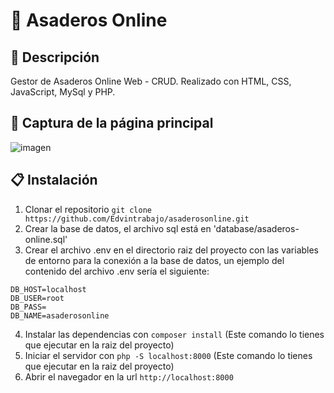 ﻿# 📌 Asaderos Online

## 📝 Descripción
Gestor de Asaderos Online Web - CRUD.
Realizado con HTML, CSS, JavaScript, MySql y PHP.

## 🔸 Captura de la página principal
![imagen](https://user-images.githubusercontent.com/74573542/214897302-28bda8ef-b592-4f3d-8f4c-499b83092bf8.png)

## 📋 Instalación
1. Clonar el repositorio `git clone https://github.com/Edvintrabajo/asaderosonline.git`
2. Crear la base de datos, el archivo sql está en 'database/asaderos-online.sql'
3. Crear el archivo .env en el directorio raiz del proyecto con las variables de entorno para la conexión a la base de datos, un ejemplo del contenido del archivo .env sería el siguiente:
```
DB_HOST=localhost
DB_USER=root
DB_PASS=
DB_NAME=asaderosonline
```
4. Instalar las dependencias con `composer install` (Este comando lo tienes que ejecutar en la raiz del proyecto)
5. Iniciar el servidor con `php -S localhost:8000` (Este comando lo tienes que ejecutar en la raiz del proyecto)
6. Abrir el navegador en la url `http://localhost:8000`
